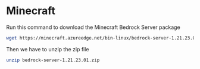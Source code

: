 # Minecraft

Run this command to download the Minecraft Bedrock Server package
```bash
wget https://minecraft.azureedge.net/bin-linux/bedrock-server-1.21.23.01.zip
```

Then we have to unzip the zip file
```bash
unzip bedrock-server-1.21.23.01.zip
```